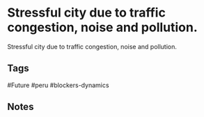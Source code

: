 # Stressful city due to traffic congestion, noise and pollution.

Stressful city due to traffic congestion, noise and pollution.

## Tags
#Future #peru #blockers-dynamics

## Notes
<!-- Add your notes here -->
